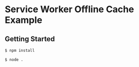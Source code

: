 # Service Worker Offline Cache Example

## Getting Started

```sh
$ npm install
```

```sh
$ node .
```
